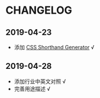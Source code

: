 # CHANGELOG

## 2019-04-23

- 添加 [CSS Shorthand Generator](http://shrthnd.volume7.io/) √

## 2019-04-28

- 添加行业中英文对照 √
- 完善用途描述 √